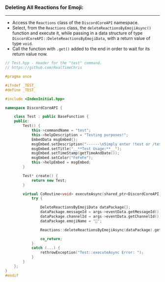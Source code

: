 
### **Deleting All Reactions for Emoji:**
---
- Access the `Reactions` class of the `DiscordCoreAPI` namespace.
- Select, from the `Reactions` class, the `deleteReactionsByEmojiAsync()` function and execute it, while passing in a data structure of type `DiscordCoreAPI::DeleteReactionsByEmojiData`, with a return value of type `void`.
- Call the function with `.get()` added to the end in order to wait for its return value now.

```cpp
// Test.hpp - Header for the "test" command.
// https://github.com/RealTimeChris

#pragma once

#ifndef _TEST_
#define _TEST_

#include <IndexInitial.hpp>

namespace DiscordCoreAPI {

	class Test : public BaseFunction {
	public:
		Test() {
			this->commandName = "test";
			this->helpDescription = "Testing purposes!";
			EmbedData msgEmbed{};
			msgEmbed.setDescription("------\nSimply enter !test or /test!\n------");
			msgEmbed.setTitle("__**Test Usage:**__");
			msgEmbed.setTimeStamp(getTimeAndDate());
			msgEmbed.setColor("FeFeFe");
			this->helpEmbed = msgEmbed;
		}

		Test* create() {
			return new Test;
		}

		virtual CoRoutine<void> executeAsync(shared_ptr<DiscordCoreAPI::BaseFunctionArguments> args) {
			try {

				DeleteReactionsByEmojiData dataPackage{};
				dataPackage.messageId = args->eventData.getMessageId();
				dataPackage.channelId = args->eventData.getChannelId();
				dataPackage.emojiName = "💯";

				Reactions::deleteReactionsByEmojiAsync(dataPackage).get();

				co_return;
			}
			catch (...) {
				rethrowException("Test::executeAsync Error: ");
			}
		}
	};
}
#endif
```

